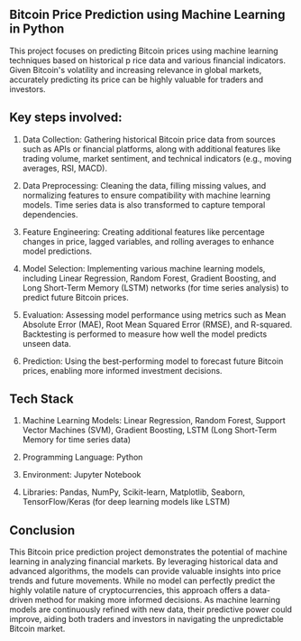  ## Bitcoin Price Prediction using Machine Learning in Python
 This project focuses on predicting Bitcoin prices using machine learning techniques based on historical p
 rice data and various financial indicators. Given Bitcoin's volatility and increasing relevance in global markets, accurately predicting its price can be highly valuable for traders and investors.
## Key steps involved:

1. Data Collection: Gathering historical Bitcoin price data from sources such as APIs or financial platforms, along with additional features like trading volume, market sentiment, and technical indicators (e.g., moving averages, RSI, MACD).

2. Data Preprocessing: Cleaning the data, filling missing values, and normalizing features to ensure compatibility with machine learning models. Time series data is also transformed to capture temporal dependencies.

3. Feature Engineering: Creating additional features like percentage changes in price, lagged variables, and rolling averages to enhance model predictions.

4. Model Selection: Implementing various machine learning models, including Linear Regression, Random Forest, Gradient Boosting, and Long Short-Term Memory (LSTM) networks (for time series analysis) to predict future Bitcoin prices.

5. Evaluation: Assessing model performance using metrics such as Mean Absolute Error (MAE), Root Mean Squared Error (RMSE), and R-squared. Backtesting is performed to measure how well the model predicts unseen data.

6. Prediction: Using the best-performing model to forecast future Bitcoin prices, enabling more informed investment decisions.

## Tech Stack

1. Machine Learning Models: Linear Regression, Random Forest, Support Vector Machines (SVM), Gradient Boosting, LSTM (Long Short-Term Memory for time series data)

2. Programming Language: Python

3. Environment: Jupyter Notebook

4. Libraries: Pandas, NumPy, Scikit-learn, Matplotlib, Seaborn, TensorFlow/Keras (for deep learning models like LSTM)
## Conclusion

This Bitcoin price prediction project demonstrates the potential of machine learning in analyzing financial markets. By leveraging historical data and advanced algorithms, the models can provide valuable insights into price trends and future movements. While no model can perfectly predict the highly volatile nature of cryptocurrencies, this approach offers a data-driven method for making more informed decisions. As machine learning models are continuously refined with new data, their predictive power could improve, aiding both traders and investors in navigating the unpredictable Bitcoin market.
